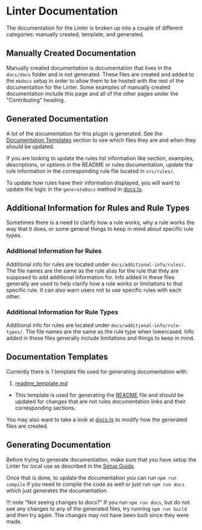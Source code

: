 # Linter Documentation

The documentation for the Linter is broken up into a couple of different categories: manually created, template, and generated.

## Manually Created Documentation

Manually created documentation is documentation that lives in the `docs/docs` folder and is not generated. These files are
created and added to the `mkdocs` setup in order to allow them to be hosted with the rest of the documentation for the Linter.
Some examples of manually created documentation include this page and all of the other pages under the "Contributing" heading.

## Generated Documentation

A lot of the documentation for this plugin is generated. See the [Documentation Templates](#documentation-templates)
section to see which files they are and when they should be updated.

If you are looking to update the rules list information like section, examples, descriptions, or options in the README
or rules documentation, update the rule information in the corresponding rule file located in `src/rules/`.

To update how rules have their information displayed, you will want to update the logic in the `generateDocs` method in
[docs.ts](https://github.com/platers/obsidian-linter/blob/master/src/docs.ts).

## Additional Information for Rules and Rule Types

Sometimes there is a need to clarify how a rule works, why a rule works the way that it does, or some general things to keep in
mind about specific rule types.

### Additional Information for Rules

Additional info for rules are located under `docs/additional-info/rules/`. The file names are the same as the rule alias for
the rule that they are supposed to add additional information for. Info added in these files generally are used to help clarify
how a rule works or limitations to that specific rule. It can also warn users not to use specific rules with each other.

### Additional Information for Rule Types

Additional info for rules are located under `docs/additional-info/rule-types/`. The file names are the same as the rule type
when lowercased. Info added in these files generally include limitations and things to keep in mind.

## Documentation Templates

Currently there is 1 template file used for generating documentation with:

1. [readme_template.md](https://github.com/platers/obsidian-linter/blob/master/docs/readme_template.md)

- This template is used for generating the [README](https://github.com/platers/obsidian-linter/blob/master/README.md) file and should be updated for changes that are not rules documentation links and their corresponding sections.

You may also want to take a look at [docs.ts](https://github.com/platers/obsidian-linter/blob/master/src/docs.ts) to modify how the generated files are created.

## Generating Documentation

Before trying to generate documentation, make sure that you have setup the Linter for local use as described in the [Setup Guide](getting-setup.md).

Once that is done, to update the documentation you can run `npm run compile` if you need to compile the code as well or
just run `npm run docs` which just generates the documentation.

!!! note "Not seeing changes to docs?"
    If you run `npm run docs`, but do not see any changes to any of the generated files, try running `npm run build` and then
    try again. The changes may not have been built since they were made.
